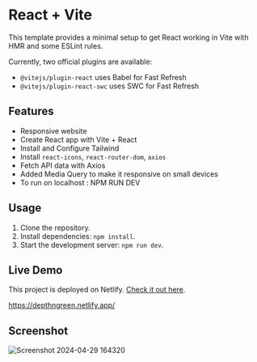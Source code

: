 # React + Vite

This template provides a minimal setup to get React working in Vite with HMR and some ESLint rules.

Currently, two official plugins are available:

- `@vitejs/plugin-react` uses Babel for Fast Refresh
- `@vitejs/plugin-react-swc` uses SWC for Fast Refresh

## Features
- Responsive website
- Create React app with Vite + React
- Install and Configure Tailwind 
- Install `react-icons`, `react-router-dom`, `axios`
- Fetch API data with Axios
- Added Media Query to make it responsive on small devices
- To run on localhost : NPM RUN DEV

## Usage
1. Clone the repository.
2. Install dependencies: `npm install`.
3. Start the development server: `npm run dev`.

## Live Demo
This project is deployed on Netlify. [Check it out here](https://depthngreen.netlify.app/).

https://depthngreen.netlify.app/

## Screenshot
![Screenshot 2024-04-29 164320](https://github.com/vishavk1992/depthngreen/assets/148455293/f88c6e9c-2aac-4d6c-8224-a7f6f8cbd039)

